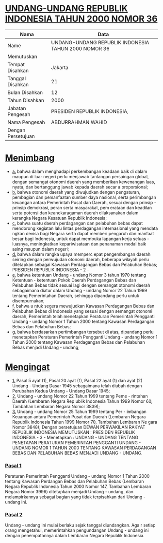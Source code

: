 # [UNDANG-UNDANG REPUBLIK INDONESIA TAHUN 2000 NOMOR 36](http://example.org/legal/document/uu/2000/36)

| Nama | Data |
| ------ | ----- |
|Name|UNDANG-UNDANG REPUBLIK INDONESIA TAHUN 2000 NOMOR 36|
|Memutuskan||
|Tempat Disahkan|Jakarta|
|Tanggal Disahkan|21|
|Bulan Disahkan|12|
|Tahun Disahkan|2000|
|Jabatan Pengesah|PRESIDEN REPUBLIK INDONESIA,|
|Nama Pengesah|ABDURRAHMAN WAHID|
|Dengan Persetujuan||
# [Menimbang](http://example.org/legal/document/uu/2000/36/menimbang)

* [a.](http://example.org/legal/document/uu/2000/36/menimbang/point/a) bahwa dalam menghadapi perkembangan keadaan baik di dalam maupun di luar negeri perlu menjawab tantangan persaingan global, dengan semangat otonomi daerah yang memberikan kewenangan luas, nyata, dan bertanggung jawab kepada daerah secar a proporsional;
* [b.](http://example.org/legal/document/uu/2000/36/menimbang/point/b) bahwa otonomi daerah yang diwujudkan dengan pengaturan, pembagian dan pemanfaatan sumber daya nasional, serta perimbangan keuangan antara Pemerintah Pusat dan Daerah, sesuai dengan prinsip - prinsip demokrasi, peran serta masyarakat, pem erataan dan keadilan serta potensi dan keanekaragaman daerah dilaksanakan dalam kerangka Negara Kesatuan Republik Indonesia;
* [c.](http://example.org/legal/document/uu/2000/36/menimbang/point/c) bahwa suatu daerah perdagangan dan pelabuhan bebas dapat mendorong kegiatan lalu lintas perdagangan internasional yang mendata ngkan devisa bagi Negara serta dapat memberi pengaruh dan manfaat besar bagi Indonesia, untuk dapat membuka lapangan kerja seluas - luasnya, meningkatkan kepariwisataan dan penanaman modal baik asing maupun dalam negeri;
* [d.](http://example.org/legal/document/uu/2000/36/menimbang/point/d) bahwa dalam rangka upaya memperc epat pengembangan daerah seiring dengan perwujudan otonomi daerah, beberapa wilayah perlu ditetapkan sebagai Kawasan Perdagangan Bebas dan Pelabuhan Bebas; PRESIDEN REPUBLIK INDONESIA - 2 -
* [e.](http://example.org/legal/document/uu/2000/36/menimbang/point/e) bahwa ketentuan Undang - undang Nomor 3 tahun 1970 tentang Ketentuan - ketentuan Pokok Daerah Perdagangan Bebas dan Pelabuhan Bebas tidak sesuai lagi dengan semangat otonomi daerah sebagaimana diatur dalam Undang - undang Nomor 22 Tahun 1999 tentang Pemerintahan Daerah, sehingga dipandang perlu untuk disempurnakan;
* [f.](http://example.org/legal/document/uu/2000/36/menimbang/point/f) bahwa u ntuk segera mewujudkan Kawasan Perdagangan Bebas dan Pelabuhan Bebas di Indonesia yang sesuai dengan semangat otonomi daerah, Pemerintah telah menetapkan Peraturan Pemerintah Pengganti Undang - undang Nomor 1 Tahun 2000 tentang Kawasan Perdagangan Bebas dan Pelabuhan Bebas;
* [g.](http://example.org/legal/document/uu/2000/36/menimbang/point/g) bahwa berdasarkan pertimbangan tersebut di atas, dipandang perlu menetapkan Peraturan Pemerintah Pengganti Undang - undang Nomor 1 Tahun 2000 tentang Kawasan Perdagangan Bebas dan Pelabuhan Bebas menjadi Undang - undang;
# [Mengingat](http://example.org/legal/document/uu/2000/36/mengingat)

* [1.](http://example.org/legal/document/uu/2000/36/mengingat/point/0001) Pasal 5 ayat (1), Pasal 20 ayat (1), Pasal 22 ayat (1) dan ayat (2) Undang - Undang Dasar 1945 sebagaimana telah diubah dengan Perubahan Kedua Undang - Undang Dasar 1945;
* [2.](http://example.org/legal/document/uu/2000/36/mengingat/point/0002) Undang - undang Nomor 22 Tahun 1999 tentang Peme - rintahan Daerah (Lembaran Negara Rep ublik Indonesia Tahun 1999 Nomor 60, Tambahan Lembaran Negara Nomor 3839);
* [3.](http://example.org/legal/document/uu/2000/36/mengingat/point/0003) Undang - undang Nomor 25 Tahun 1999 tentang Per - imbangan Keuangan antara Pemerintah Pusat dan Daerah (Lembaran Negara Republik Indonesia Tahun 1999 Nomor 70, Tambahan Lembaran Ne gara Nomor 3848); Dengan persetujuan DEWAN PERWAKILAN RAKYAT REPUBLIK INDONESIA MEMUTUSKAN : PRESIDEN REPUBLIK INDONESIA - 3 - Menetapkan : UNDANG - UNDANG TENTANG PENETAPAN PERATURAN PEMERINTAH PENGGANTI UNDANG - UNDANG NOMOR 1 TAHUN 2000 TENTANG KAWASAN PERDAGANGAN BEBAS DAN PELABUHAN BEBAS MENJADI UNDANG - UNDANG.

### [Pasal 1](http://example.org/legal/document/uu/2000/36/pasal/0001)
Peraturan Pemerintah Pengganti Undang - undang Nomor 1 Tahun 2000 tentang Kawasan Perdangan Bebas dan Pelabuhan Bebas (Lembaran Negara Republik Indonesia Tahun 2000 Nomor 147, Tambahan Lembaran Negara Nomor 3996) ditetapkan menjadi Undang - undang, dan melampirkannya sebagai bagian yang tidak terpisahkan dari Undang - undang ini.


### [Pasal 2](http://example.org/legal/document/uu/2000/36/pasal/0002)
Undang - undang ini mulai berlaku sejak tanggal diundangkan. Aga r setiap orang mengetahui, memerintahkan pengundangan Undang - undang ini dengan penempatannya dalam Lembaran Negara Republik Indonesia.
